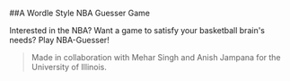 ##A Wordle Style NBA Guesser Game

Interested in the NBA? Want a game to satisfy your basketball brain's needs? Play NBA-Guesser!

> Made in collaboration with Mehar Singh and Anish Jampana for the University of Illinois.

